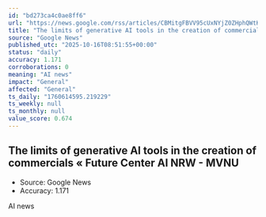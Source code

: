```yaml
---
id: "bd273ca4c0ae8ff6"
url: "https://news.google.com/rss/articles/CBMitgFBVV95cUxNYjZ0ZHphQWtKclVPNlRHdm5lT2Z2cUl5NmQ1cEdtQ1BieDhVS1BaMjJSZjVIbFY4Z2RQb3d6dG5ldnBHc2dhaEtsNlRMSWdQNzlzck5jMWZHQjVuUGN5Q09PcTVzNGFJbUJDcVQ0UUxPRnVHM1FWdjBRbkpVb0xLN0pSTG9lOGQ5OXpjQk9DUzVxYWxqRlkzQmZCTXZnM1ZWb2J0c3hXOUdiMmdiLUVhYTRaYjlCZw?oc=5"
title: "The limits of generative AI tools in the creation of commercials « Future Center AI NRW - MVNU"
source: "Google News"
published_utc: "2025-10-16T08:51:55+00:00"
status: "daily"
accuracy: 1.171
corroborations: 0
meaning: "AI news"
impact: "General"
affected: "General"
ts_daily: "1760614595.219229"
ts_weekly: null
ts_monthly: null
value_score: 0.674
---
```

## The limits of generative AI tools in the creation of commercials « Future Center AI NRW - MVNU

- Source: Google News
- Accuracy: 1.171

AI news
